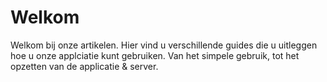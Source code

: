 # Welkom
Welkom bij onze artikelen. Hier vind u verschillende guides die u uitleggen hoe u onze applciatie kunt gebruiken. Van het simpele gebruik, tot het opzetten van
de applicatie & server.